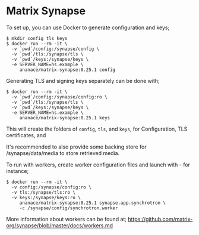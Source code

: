 Matrix Synapse
==============

To set up, you can use Docker to generate configuration and keys;

```
$ mkdir config tls keys
$ docker run --rm -it \
  -v `pwd`/config:/synapse/config \
  -v `pwd`/tls:/synapse/tls \
  -v `pwd`/keys:/synapse/keys \
  -e SERVER_NAME=hs.example \
     ananace/matrix-synapse:0.25.1 config
```

Generating TLS and signing keys separately can be done with;
```
$ docker run --rm -it \
  -v `pwd`/config:/synapse/config:ro \
  -v `pwd`/tls:/synapse/tls \
  -v `pwd`/keys:/synapse/keys \
  -e SERVER_NAME=hs.example \
     ananace/matrix-synapse:0.25.1 keys
```

This will create the folders of `config`, `tls`, and `keys`, for Configuration, TLS certificates, and 

It's recommended to also provide some backing store for /synapse/data/media to store retrieved media.


To run with workers, create worker configuration files and launch with - for instance;
```
$ docker run --rm -it \
  -v config:/synapse/config:ro \
  -v tls:/synapse/tls:ro \
  -v keys:/synapse/keys:ro \
     ananace/matrix-synapse:0.25.1 synapse.app.synchrotron \
     -c /synapse/config/synchrotron.worker
```

More information about workers can be found at; https://github.com/matrix-org/synapse/blob/master/docs/workers.md

